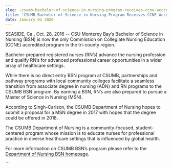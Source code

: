 ```yaml
---
slug: -csumb-bachelor-of-science-in-nursing-program-receives-ccne-accreditation
title: 'CSUMB Bachelor of Science in Nursing Program Receives CCNE Accreditation'
date: January 01 2020
---
```


 
<p>
  SEASIDE, Ca., Oct. 28, 2016 -- CSU Monterey Bay’s Bachelor of Science in
  Nursing (BSN) is now the only Commission on Collegiate Nursing Education
  (CCNE) accredited program in the tri-county region.
</p>
<p>
  Bachelor&#45;prepared registered nurses &#40;RN’s&#41; advance the nursing
  profession and qualify RN’s for advanced professional career opportunities in
  a wider array of healthcare settings.
</p>
<p>
  While there is no direct entry BSN program at CSUMB, partnerships and pathway
  programs with local community colleges facilitate a seamless transition from
  associate degree in nursing &#40;ADN&#41; and RN programs to the CSUMB BSN
  program. By earning a BSN, RN’s are also prepared to pursue a Master of
  Science in Nursing &#40;MSN&#41;.
</p>
<p>
  According to Singh&#45;Carlson, the CSUMB Department of Nursing hopes to
  submit a proposal for a MSN degree in 2017 with hopes that the degree could be
  offered in 2018.
</p>
<p>
  The CSUMB Department of Nursing is a community&#45;focused,
  student&#45;centered program whose mission is to educate nurses for
  professional practice in diverse healthcare settings that is influenced by
  global health.
</p>
<p>
  For more information on CSUMB BSN’s program please refer to the
  <a href="https://csumb.edu/nursing">Department of Nursing BSN homepage</a>.
</p>
```
